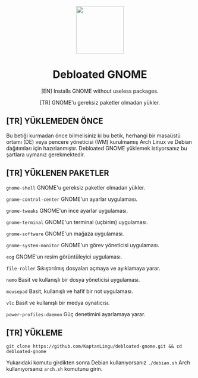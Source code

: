 <div align="center">
  <img src="https://upload.wikimedia.org/wikipedia/commons/6/68/Gnomelogo.svg" width="128">
  <h1 align="center">Debloated GNOME</h1>
  <p align="center">[EN] Installs GNOME without useless packages.</p>
  <p align="center">[TR] GNOME'u gereksiz paketler olmadan yükler.</p>
</div>

## [TR] YÜKLEMEDEN ÖNCE
Bu betiği kurmadan önce bilmelisiniz ki bu betik, herhangi bir masaüstü ortamı (DE) veya pencere yöneticisi (WM) kurulmamış Arch Linux ve Debian dağıtımları için hazırlanmıştır. Debloated GNOME yüklemek istiyorsanız bu şartlara uymanız gerekmektedir.

## [TR] YÜKLENEN PAKETLER
`gnome-shell`  GNOME'u gereksiz paketler olmadan yükler.

`gnome-control-center`  GNOME'un ayarlar uygulaması.

`gnome-tweaks`  GNOME'un ince ayarlar uygulaması.

`gnome-terminal`  GNOME'un terminal (uçbirim) uygulaması.

`gnome-software`  GNOME'un mağaza uygulaması.

`gnome-system-monitor`  GNOME'un görev yöneticisi uygulaması.

`eog`  GNOME'un resim görüntüleyici uygulaması.

`file-roller`  Sıkıştırılmış dosyaları açmaya ve ayıklamaya yarar.

`nemo`  Basit ve kullanışlı bir dosya yöneticisi uygulaması.

`mousepad`  Basit, kullanışlı ve hafif bir not uygulaması.

`vlc`  Basit ve kullanışlı bir medya oynatıcısı.

`power-profiles-daemon`  Güç denetimini ayarlamaya yarar.

## [TR] YÜKLEME
```
git clone https://github.com/KaptanLingu/debloated-gnome.git && cd debloated-gnome
```
Yukarıdaki komutu girdikten sonra Debian kullanıyorsanız `./debian.sh` Arch kullanıyorsanız `arch.sh` komutunu girin.

